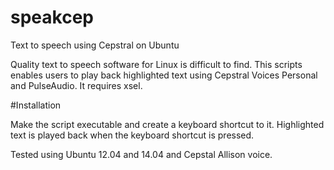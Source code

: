 # speakcep
Text to speech using Cepstral on Ubuntu

Quality text to speech software for Linux is difficult to find. This scripts enables users to play back highlighted text using Cepstral Voices Personal and PulseAudio. It requires xsel. 

#Installation

Make the script executable and create a keyboard shortcut to it. Highlighted text is played back when the keyboard shortcut is pressed.

Tested using Ubuntu 12.04 and 14.04 and Cepstal Allison voice.